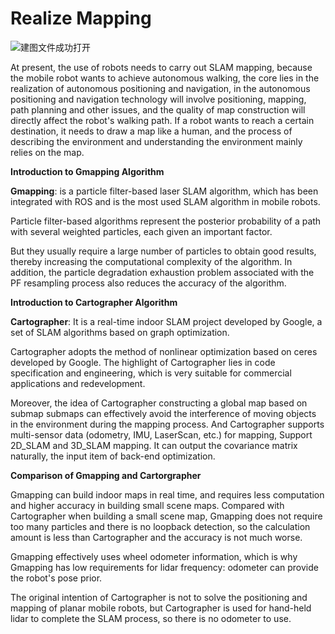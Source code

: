 # Realize Mapping

![建图文件成功打开](../../../resourse/2-serialproduct/myAGV/小车建图/1.jpg)

At present, the use of robots needs to carry out SLAM mapping, because the mobile robot wants to achieve autonomous walking, the core lies in the realization of autonomous positioning and navigation, in the autonomous positioning and navigation technology will involve positioning, mapping, path planning and other issues, and the quality of map construction will directly affect the robot's walking path. If a robot wants to reach a certain destination, it needs to draw a map like a human, and the process of describing the environment and understanding the environment mainly relies on the map. 

**Introduction to Gmapping Algorithm**

 **Gmapping**: is a particle filter-based laser SLAM algorithm, which has been integrated with ROS and is the most used SLAM algorithm in mobile robots.

Particle filter-based algorithms represent the posterior probability of a path with several weighted particles, each given an important factor.

But they usually require a large number of particles to obtain good results, thereby increasing the computational complexity of the algorithm. In addition, the particle degradation exhaustion problem associated with the PF resampling process also reduces the accuracy of the algorithm.
 
 **Introduction to Cartographer Algorithm**

**Cartographer**: It is a real-time indoor SLAM project developed by Google, a set of SLAM algorithms based on graph optimization.

Cartographer adopts the method of nonlinear optimization based on ceres developed by Google. The highlight of Cartographer lies in code specification and engineering, which is very suitable for commercial applications and redevelopment.

Moreover, the idea of Cartographer constructing a global map based on submap submaps can effectively avoid the interference of moving objects in the environment during the mapping process. And Cartographer supports multi-sensor data (odometry, IMU, LaserScan, etc.) for mapping,
Support 2D_SLAM and 3D_SLAM mapping. It can output the covariance matrix naturally, the input item of back-end optimization.

**Comparison of Gmapping and Cartorgrapher**

Gmapping can build indoor maps in real time, and requires less computation and higher accuracy in building small scene maps.
Compared with Cartographer when building a small scene map, Gmapping does not require too many particles and there is no loopback detection, so the calculation amount is less than Cartographer and the accuracy is not much worse.

Gmapping effectively uses wheel odometer information, which is why Gmapping has low requirements for lidar frequency: odometer can provide the robot's pose prior.

The original intention of Cartographer is not to solve the positioning and mapping of planar mobile robots, but Cartographer is used for hand-held lidar to complete the SLAM process, so there is no odometer to use.


